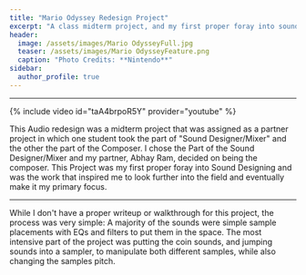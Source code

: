 ```yaml
---
title: "Mario Odyssey Redesign Project"
excerpt: "A class midterm project, and my first proper foray into sound design"
header: 
  image: /assets/images/Mario OdysseyFull.jpg
  teaser: /assets/images/Mario OdysseyFeature.png
  caption: "Photo Credits: **Nintendo**"
sidebar: 
  author_profile: true
---
```


---

{% include video id="taA4brpoR5Y" provider="youtube" %}

This Audio redesign was a midterm project that was assigned as a partner project in which one student took the part of "Sound Designer/Mixer" and the other the part of the Composer. I chose the Part of the Sound Designer/Mixer and my partner, Abhay Ram, decided on being the composer. This Project was my first proper foray into Sound Designing and was the work that inspired me to look further into the field and eventually make it my primary focus.

---

While I don't have a proper writeup or walkthrough for this project, the process was very simple: A majority of the sounds were simple sample placements with EQs and filters to put them in the space. The most intensive part of the project was putting the coin sounds, and jumping sounds into a sampler, to manipulate both different samples, while also changing the samples pitch.
